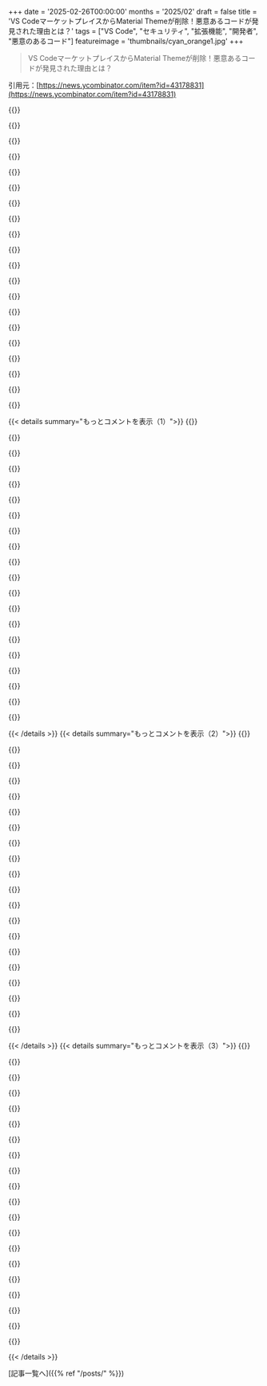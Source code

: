 +++
date = '2025-02-26T00:00:00'
months = '2025/02'
draft = false
title = 'VS CodeマーケットプレイスからMaterial Themeが削除！悪意あるコードが発見された理由とは？'
tags = ["VS Code", "セキュリティ", "拡張機能", "開発者", "悪意のあるコード"]
featureimage = 'thumbnails/cyan_orange1.jpg'
+++

> VS CodeマーケットプレイスからMaterial Themeが削除！悪意あるコードが発見された理由とは？

引用元：[https://news.ycombinator.com/item?id=43178831](https://news.ycombinator.com/item?id=43178831)

{{<matomeQuote body="こんにちは、VS Code チームの Isidor です。コミュニティのメンバーがこの拡張機能のセキュリティ分析を行ったところ、悪意のある意図を示す複数の赤信号が見つかり、私たちに報告されました。マイクロソフトのセキュリティ研究者たちがこれを確認し、さらに疑わしいコードを見つけました。発行者をVS Marketplaceから禁止し、拡張機能をすべて削除しました。この削除は著作権やライセンスに関するものではなく、潜在的な悪意のある意図に関するものです。詳細についての発表をお待ちください。" userName="isidorn" createdAt="2025-02-26T07:40:44" color="#ff5733">}}

{{<matomeQuote body="ちょっと矛盾してると思うんだけど：＞コミュニティのメンバーが深いセキュリティ分析を行い、悪意のある意図を示す赤信号を見つけた。＞VS Marketplaceは常にセキュリティに投資している。コミュニティに問題を知らせてもらうのに頼ってるなら、人気の拡張機能を自分たちで監査する投資が足りないんじゃない？VSCode の信頼モデルは根本的に壊れてると思う。クライアントマシンでサンドボックスなしで第三者のコードを実行してるのは、Azureでやるようなセキュリティとは言えない。仕事は評価してるけど、サンドボックスなしって常に気になってた。" userName="vlovich123" createdAt="2025-02-26T16:24:26" color="#ff33a1">}}

{{<matomeQuote body="注意喚起：ブラウザ拡張や npm/composer などのパッケージマネージャからインストールするすべてのパッケージにはマルウェアのリスクがある。オープンソースコミュニティはすべてのバージョンのパッケージを検証する財源がないから。無料で提供されるソフトにそのレベルのセキュリティを求めるのは不合理。必要ならセキュリティを確保できる企業の IDE を買って、その提供の限界を受け入れな。仮想マシンで実行することなどで開発ワークステーションを保護できるかもしれないが、実稼働コードは守れない。" userName="CodeWriter23" createdAt="2025-02-26T16:57:38" color="">}}

{{<matomeQuote body="＞無料で提供されるソフトにそのレベルのセキュリティを求めるのは不合理。VS Code は単なる趣味のプロジェクトではなく、世界で最も価値のあるテック企業のフラッグシップ IDE だよ。企業の目標に従って赤字でリリースされてる。そんな企業が無料の IDE を出して、スクリプトなオープンソースプロジェクトを一つずつ駆逐していくなら、テック企業基準でその責任を持つのは当然じゃない？" userName="lolinder" createdAt="2025-02-26T17:14:55" color="#ff5c5c">}}

{{<matomeQuote body="マーケットプレイスは、有料契約に基づいた検証済みの拡張で運営されてるわけじゃない。使う拡張は自分で精査するが、多くの人はそれをしない。マイクロソフトに責任をシフトしないでほしい。彼らは提供する必要はないんだから。" userName="rat9988" createdAt="2025-02-26T17:32:30" color="">}}

{{<matomeQuote body="Mozilla は、いろいろ言われるけど、ユーザーからお金をもらわなくても人気の拡張を検証するリソースを見つけてる。俺が使う拡張は全てチェックされてる。Raymond Hill（uBlock の人）はそのパフォーマンスにあまり感動していなかったが、それでも何もないよりはマシだよ（MSは果たして何をしてるんだか）。VSCodeはIDEの名の下の栄光ではあるが、結局はただのテキストエディタで、あまり良いものとは思えない。IDEといったら「統合」されてるべきだ。JetBrainsの製品とか、あるいはリアルなVisual Studioみたいに。" userName="homebrewer" createdAt="2025-02-26T17:40:00" color="">}}

{{<matomeQuote body="JetBrainsの製品がIDEで、VSCodeがそうでない理由って何？素朴な質問として、彼らの製品を使ったことがないもので。" userName="nkmnz" createdAt="2025-02-26T17:45:29" color="">}}

{{<matomeQuote body="＞オープンソースコミュニティが全てのパッケージのバージョンを検証する財源がない。比較的セキュリティの高いオープンソースソフトウェアのみで構成されたディストリビューションを数十年発表しているDebian、Red Hat、Canonicalの存在を考えるとこの意見は無意味だ。MSとNPMがこの手の問題で引っかかる理由は、オープンソースが原因ではないだろう。" userName="ajross" createdAt="2025-02-26T19:30:41" color="#38d3d3">}}

{{<matomeQuote body="攻撃面が小さく、脆弱性から価値を引き出すのが難しいはず。動機のある攻撃者ほど防御が難しいことは何度も証明されていて、人気のプラットフォームは攻撃を受けやすい。NPMやMSはずっと大きなプラットフォームを代表しているんだ。" userName="vlovich123" createdAt="2025-02-27T17:43:43" color="">}}

{{<matomeQuote body="Microsoftが関わってるって分かってる？単なる素人がやってるわけじゃないし、VSCodeのコードには絶対に有料で書かれた部分があるよ。" userName="LocalH" createdAt="2025-02-26T17:21:06" color="#ff33a1">}}

{{<matomeQuote body="再アップロードの追跡も必要かもね。https://marketplace.visualstudio.com/items?itemName=t3dotgg...." userName="anakaine" createdAt="2025-02-26T08:33:56" color="">}}

{{<matomeQuote body="＞”ここで詳細を発表するはずだから期待しておいて”<br>https://github.com/microsoft/vsmarketplace/<br>Isidor、楽しみだね！Open VSXで、悪意のある拡張分をフラグ立てたいんだけど、どのバージョンに悪意のあるコードが含まれてたか分かる？https://open-vsx.orgでは公開されたバージョンがないんだ。" userName="filiptronicek" createdAt="2025-02-26T11:55:36" color="">}}

{{<matomeQuote body="ライセンス変更についての議論から、悪意のあるコードが見つかるのが偶然だとは思えないけど、これって関係あるの？" userName="bagels" createdAt="2025-02-26T08:59:24" color="">}}

{{<matomeQuote body="よくある流れだよね：<br>- オープンソースを作る<br>- みんなが使い出したら<br>- ライセンス変更＆ソースを閉じる<br>- 悪意のあるコードを実装<br>- アップデートを出す<br>- 利益！詐欺的なソフトが何百万台も動くようになる！" userName="dark-star" createdAt="2025-02-26T09:22:32" color="#785bff">}}

{{<matomeQuote body="悪意のある部分は大抵、元の開発者が人手不足で管理できなくなったオープンソースを奪った第三者によって行われることが多い。多くのChrome拡張は数百ドルで売られることがある。オンラインで無料のものを維持するのは大変だよね。" userName="jeroenhd" createdAt="2025-02-26T13:02:02" color="#45d325">}}

{{<matomeQuote body="著作権侵害やYouTube広告の話が出ると、HNでは誰もクリエイターにお金を払わないって話になるけど、VSCodeのテーマに対して金を求められるのはどうなんだろうね。" userName="hombre_fatal" createdAt="2025-02-26T14:06:07" color="">}}

{{<matomeQuote body="広告をブロックしつつ、好きなクリエイターに直接送金するのが誇りだよ。少数派かもしれないけど、メメティック衛生のために広告を避けてる。" userName="skyyler" createdAt="2025-02-26T14:59:58" color="">}}

{{<matomeQuote body="YouTubeはプレミアムを購入すれば、広告がなくなるから楽だよね。ただし、Youtuberが自分で付けた広告は見なきゃいけないけど。" userName="Thorrez" createdAt="2025-02-26T15:09:29" color="">}}

{{<matomeQuote body="私はYouTube Premiumに加え、広告ブロックやショートを排除する拡張、スポンサーシップをスキップする拡張も使ってる。2025年にはAI関連を排除する拡張も必要になるかも。YouTubeを使うのが大変だ。" userName="skyyler" createdAt="2025-02-26T15:16:07" color="">}}

{{<matomeQuote body="フォークは同じセキュリティ問題を抱えてるのか、フォークのオーナーと連携して確認してくれないかな。https://github.com/t3dotgg/vsc-material-but-i-wont-sue-you<br>" userName="joshka" createdAt="2025-02-26T08:07:40" color="#ff33a1">}}

{{< details summary="もっとコメントを表示（1）">}}
{{<matomeQuote body="フォークのオーナーです。フォークした時にコードをしっかり確認したし、再度監査したけど怪しいところは見当たらないよ。オープンコレクティブとチェンジログのコードも全部削除して確認するから、安心して。<br>" userName="theobr" createdAt="2025-02-26T08:37:09" color="#ff5733">}}

{{<matomeQuote body="Microsoftは拡張機能に対する権限モデルを考えてくれるのかな？<br>" userName="ande-mnoc" createdAt="2025-02-26T08:11:44" color="">}}

{{<matomeQuote body="これはこのフィーチャーリクエストで追跡されてるよ。https://github.com/microsoft/vscode/issues/52116<br>今後6ヶ月の間には権限モデルを追加する予定はないよ。" userName="isidorn" createdAt="2025-02-26T08:15:09" color="">}}

{{<matomeQuote body="＞ 今後6ヶ月の間には権限モデルを追加する予定はないよ。<br>”Copilotの機能がセキュリティの優先事項を超えてしまったようだね。https://blogs.microsoft.com/blog/2024/05/03/prioritizing-sec...<br>" userName="yukIttEft" createdAt="2025-02-26T09:12:54" color="#785bff">}}

{{<matomeQuote body="最近のVSCodeのリリースノート、面白い新機能のリストじゃなくて、全部“Copilot”関連になっちゃってるよね。<br>" userName="misnome" createdAt="2025-02-26T11:32:17" color="">}}

{{<matomeQuote body="正直、開発者を批判するつもりはないけど、VSCodeのリリースノートは何年も自分の使い方には関係ない内容になってるよ。ターミナルクライアントを追加した後、ずっとその内容ばかりで全然新鮮さがなくなった。AI機能は最近のエディタの大きな革新だけど、その前にGithubやAzureとの統合をもっと推すと思ってたのに。<br>" userName="Cthulhu_" createdAt="2025-02-26T13:00:03" color="">}}

{{<matomeQuote body="だからEmacsを使ってるし、Sublime Text IIやAtom、VSCodeが流行ってもEmacsをやめることはなかったんだ。MicrosoftがVSCodeに飽きたら、AIばかりの”雰囲気コーディング”に強制させるかもしれないけど、Emacsはずっとここにあるよ。新しいバージョンが出たばかりで、リリースノートにはいい内容がたくさんあった。<br>" userName="dingnuts" createdAt="2025-02-26T14:07:03" color="#38d3d3">}}

{{<matomeQuote body="Emacsを15〜20年使ってきたけど、問題もあって、基本的に古い編集方法に縛られてる。効果的に使おうとすると、複雑な設定ファイルを維持する必要があるし。今は一部だけで使ってるけど、基本アーキテクチャを持ちつつ、1980年代からの古臭さを解消した新しいEmacsが必要だと思うんだ。<br>" userName="adamc" createdAt="2025-02-26T15:20:35" color="">}}

{{<matomeQuote body="リンク先の問題が今は404エラーになってるけど、どういうこと？<br>" userName="WhyNotHugo" createdAt="2025-02-26T08:17:51" color="">}}

{{<matomeQuote body="毎日使ってる感染したパッケージの数考えると恐ろしいよな。おそらく20以上の政府が俺たちの行動を見てるんじゃないか。" userName="BigParm" createdAt="2025-02-26T10:37:15" color="">}}

{{<matomeQuote body="政府をそんなに心配する必要ある？お前が知らないだけで、いろんな企業が見てるぜ？その中に信用できる企業がどれほどあるの？＞”https://www.wired.com/story/gravy-location-data-app-leak-rtb...”" userName="cratermoon" createdAt="2025-02-26T14:37:56" color="">}}

{{<matomeQuote body="企業は意図的に自分たちの顧客を1億人も殺したわけじゃないからな。" userName="CamperBob2" createdAt="2025-02-26T20:00:16" color="">}}

{{<matomeQuote body="今は拡張機能を「Fanny Theme」って名前にリブランドしてバンを回避してるみたいだな。＞”https://marketplace.visualstudio.com/items?itemName=fanny.vs...”" userName="galagladi" createdAt="2025-02-26T12:24:12" color="">}}

{{<matomeQuote body="これ、もしかしてトロール名なの？Fannyって結構有名なスラングだし。＞”https://en.wikipedia.org/wiki/Fanny#In_slang”" userName="preommr" createdAt="2025-02-26T12:42:53" color="">}}

{{<matomeQuote body="確かイギリスだけだったはず。" userName="napolux" createdAt="2025-02-26T12:51:58" color="">}}

{{<matomeQuote body="多くの英語圏の国では、アメリカが例外的なんじゃないかな。もちろん、「git」も侮辱的な意味があるし。" userName="Cthulhu_" createdAt="2025-02-26T12:57:48" color="">}}

{{<matomeQuote body="Gitはかなり軽い侮辱だと思うよ、誰かを煩わしいって言う感じ。俺たちの中にはGit（そのツール）に名前がピッタリだと思った人も少なくないはず。" userName="esperent" createdAt="2025-02-26T13:47:55" color="">}}

{{<matomeQuote body="“fanny”ってそもそも侮辱なのか？" userName="johnisgood" createdAt="2025-02-26T15:09:27" color="">}}

{{<matomeQuote body="35年以上前、友達がそれがイギリスの意味だって主張して、それ以来その言葉を聞くたびにその友達のこと思い出してた。彼は言葉の基本的で最も無害なスラングすら知らなかったんだよ。" userName="kgwxd" createdAt="2025-02-26T13:31:19" color="">}}

{{<matomeQuote body="サンキュー。今日この拡張のセキュリティ監査をするから、必要だったら対処するよ。" userName="isidorn" createdAt="2025-02-26T13:00:22" color="">}}


{{< /details >}}
{{< details summary="もっとコメントを表示（2）">}}
{{<matomeQuote body="やあ、みんな、僕がこの拡張の主要なフォーク『Material Theme (But I Won't Sue You)』を作ったんだ。メンテナーは昨年おかしくなって、（元々Apache 2だった）ソースをオフラインにしたり、他のIDEに含める人を脅したりしてる。本当におかしいよ。リスク回避のため、僕のフォークでは以下のことをしたよ。<br>1. VS Codeチームが今監査中で、もしマルウェアが見つかったらすぐにマーケットプレイスから削除して強制アンインストールする許可を出した。<br>2. コードベースを徹底的に監査したが、特に問題は見当たらなかった。<br>3. チェンジログ、分析、Open Collective、HTMLレンダリング関連のコードを全部削除したよ。少し気になる点は、チェンジログのためのHTML + サニティローダーくらいだったから、それを完全に取り除いた。2つのPRでほとんどの依存関係や7000行以上を削除したよ。<br>誰か監査してみたい人はここを見てね。<br>https://github.com/t3dotgg/vsc-material-but-i-wont-sue-you" userName="theobr" createdAt="2025-02-26T09:23:31" color="#38d3d3">}}

{{<matomeQuote body="テーマが分析や依存関係を積み重ねるなんてバカみたいだと思う。テーマって普通は自己完結してるもんだし、ユーザーの機械から何でも強制アンインストールできるなんてもっとおかしい。VS Codeユーザーじゃなくて良かったよ。マーケットプレイスやプラグイン周りでひどいことが起きてるみたい。" userName="zelphirkalt" createdAt="2025-02-26T10:52:45" color="#785bff">}}

{{<matomeQuote body="Qtテーマを試してみて。あれはC++コードからコンパイルされたバイナリだよ。" userName="bmicraft" createdAt="2025-02-26T12:17:52" color="">}}

{{<matomeQuote body="安全のために強制アンインストールができるなら、ユーザーの同意なしに拡張を自動アップグレードするのが危険ってことにならない？" userName="qbane" createdAt="2025-02-26T11:32:11" color="#ff5c5c">}}

{{<matomeQuote body="そうだね、でもこれが現実なんだ。自動更新や”エバーグリーン”リリースは、Chromeが広めたし、多くの頭痛を解消したと思う。これ以前は、Microsoftのような企業が古いバージョンを数年間サポートしたり、セキュリティ問題に対処する必要があったからね。<br>ウェブ開発者は新しい機能を取り入れたくても、ユーザーの一定％が古いバージョンを使ってるから、トランスパイラを使ったり複雑なシステムが生まれたりしてたんだよね。" userName="Cthulhu_" createdAt="2025-02-26T13:04:45" color="">}}

{{<matomeQuote body="それは頭痛を解消するんじゃなくて、ユーザーにサプライズでワークフローを壊すリスクを押し付けるだけだよ。" userName="account42" createdAt="2025-02-27T11:42:27" color="#45d325">}}

{{<matomeQuote body="VS Codeには権限モデルがないから、すべての拡張が何でもできちゃうのが問題なんじゃない？" userName="e40" createdAt="2025-02-26T17:33:50" color="#ff5733">}}

{{<matomeQuote body="それはそうなんだけど、SublimeやVim、Emacs、Gedit、pico/nano、IntelliJ、Android Studio、Eclipse、そして全てのエディタにも同じ問題があるよ。<br>Xcodeは例外かもしれないけど、Xcodeプラグインもあまりできることがない。" userName="tabony" createdAt="2025-02-26T17:39:46" color="">}}

{{<matomeQuote body="EmacsやVimはVS Codeよりも狙われる確率が低いと思うけどね。" userName="e40" createdAt="2025-02-28T22:39:58" color="">}}

{{<matomeQuote body="リポジトリやマーケットページにスクリーンショットが全くないのはどういうこと？見逃してたのかな。" userName="notwhereyouare" createdAt="2025-02-26T16:51:08" color="">}}

{{<matomeQuote body="見た目は悪いから心配しなくて大丈夫。<br>でも、悪意のある作者のサイトからこれを見つけたよ：<br>＞”https://framerusercontent.com/images/G17CYe9tTL2GP1Rw4mUI8YC...”" userName="drywipes" createdAt="2025-02-27T01:48:39" color="#45d325">}}

{{<matomeQuote body="7ヶ月前にRedditで誰かがこの拡張機能の怪しい変更に気づいてたな。オープンソースの難読化は通常極めて危険なサインだよ。MicrosoftはVS Codeの拡張のセキュリティモデルを見直すべきだね。<br>悪意のある拡張が多すぎるんだから。" userName="sigmoid10" createdAt="2025-02-26T12:18:21" color="#ff33a1">}}

{{<matomeQuote body="願い事には気をつけた方がいいよ。VS CodeはMicrosoftが出した最高の製品の一つだけど、拡張マーケットがあるからなんだ。もしMicrosoftがマーケットをもっと厳しく管理したら、VS Codeの品質が落ちる可能性がある。全体的に使える拡張の数が減るから、逆にMicrosoftはVS Codeの機能を増やすインセンティブを得るかもしれない。でも機能が増えすぎると、VS Codeが膨れ上がるんだよね。だから、監査が進むと逆効果になるかも。" userName="bun_at_work" createdAt="2025-02-26T16:31:59" color="">}}

{{<matomeQuote body="全部を監視する必要はないと思う。Mozillaのやり方を真似して、トップのX個の拡張を手動で監査して信頼できるとマークすればいいんじゃないかな？<br>それ以外のものには”この拡張はあなたのデータを盗む可能性があります”って警告をでかく表示してもいいかも。" userName="homebrewer" createdAt="2025-02-26T17:55:42" color="">}}

{{<matomeQuote body="MicrosoftはWindows Defenderでかなり良くなったからこれは期待できる。すべての他のアクティブスキャナーを黙って排除したんだ。無償の製品にどれだけ努力をかける気があるかの問題だね。" userName="sigmoid10" createdAt="2025-03-01T09:28:19" color="#45d325">}}

{{<matomeQuote body="この人、まるで自分が色のhexコードを所有してるみたいに思ってる。技術がダメで、優れた人たちが去っていった。彼のソフトは使ってないけど、早くこの騒動から抜け出してほしいし、Materialを発明したなんて思わないでほしい。" userName="compootr" createdAt="2025-02-26T02:42:14" color="">}}

{{<matomeQuote body="＞「彼は色のhexコードを所有してると思ってる」<br>Pantoneが何か言いたそうだ。" userName="ukuina" createdAt="2025-02-26T04:13:04" color="">}}

{{<matomeQuote body="Pantoneはhexコード以上のもので、色の物質科学の全体的なシステムなんだ。" userName="donatj" createdAt="2025-02-26T04:26:01" color="">}}

{{<matomeQuote body="Pantoneは正当な仕事をしてるが、色のhexコードを所有してるかのように思ってるところがある。" userName="Dylan16807" createdAt="2025-02-26T07:19:26" color="">}}

{{<matomeQuote body="そうだね。Pantoneの色とMaterialを教えてあげれば、その色の材料をどのように取得するか教えてくれる。" userName="Krutonium" createdAt="2025-02-26T04:32:40" color="">}}


{{< /details >}}
{{< details summary="もっとコメントを表示（3）">}}
{{<matomeQuote body="そうは思わないな。透明なアルミニウムのネオンブラウンのPantoneを聞いたら、連絡が来なくなった。" userName="Waterluvian" createdAt="2025-02-26T05:05:14" color="">}}

{{<matomeQuote body="他の人が彼のことを狂人だと表現してた。でも、これはセキュリティの問題で、悪意のあるコードを開発者のIDEに入れている人を狂気だとは思わず、むしろ巧妙で欺瞞的だと思うべきだ。" userName="Telemakhos" createdAt="2025-02-26T14:34:05" color="#38d3d3">}}

{{<matomeQuote body="＞「狂気や狂人ではなく、巧妙で欺瞞的だ」<br>これは相互排他的ではないね。" userName="Bjartr" createdAt="2025-02-26T15:44:21" color="">}}

{{<matomeQuote body="誰かが代わりのやつ、Material Theme（でも訴えないから）をアップロードしたね。" userName="do_not_redeem" createdAt="2025-02-26T02:51:15" color="">}}

{{<matomeQuote body="元の作者は開発・メンテナンスの資金についてよく話してたから、どれだけのものをメンテナンスする必要があるのか気になった。GitHubのリポジトリを見てみたけど、ほとんどがボイラープレートな内容だった。じゃあ、そのメンテナンスに何がそんなにかかるのか。" userName="oefrha" createdAt="2025-02-26T03:57:13" color="#45d325">}}

{{<matomeQuote body="数千行のコードからなるプロプライエタリソフトを作る事自体は問題ないし、労働の対価を求めるのは当然。ただ、人気のあるFOSSプロジェクトをプロプライエタリ化するのは問題がある。" userName="bad_user" createdAt="2025-02-26T04:28:47" color="#ff5c5c">}}

{{<matomeQuote body="彼は約7.6kドルの資金をOpenCollectiveで集めたみたいだね。特にVScodeテーマにしてはいい金額だ。" userName="miyuru" createdAt="2025-02-26T05:01:38" color="">}}

{{<matomeQuote body="素材デザインテーマにしては悪くはないね。でも最も退屈で使い古された、果ては醜くてスタイル重視のデザインだ。" userName="nsonha" createdAt="2025-02-26T10:25:44" color="">}}

{{<matomeQuote body="＞数千行のコードからなるプロプライエタリソフトを作る事自体は問題ないし、労働の対価を求めるのは当然。問題なのは、実際には色の設定にお金が必要だと言うことが問題なんだ。これをグリフターが金を取る手段にしてるってことをはっきり言おう。" userName="Capricorn2481" createdAt="2025-02-26T15:47:45" color="#45d325">}}

{{<matomeQuote body="＞バイトアンドスイッチは道徳的には悪いが、法的にはそうでもない。元々MITライセンスだし、プロプライエタリバージョンにすることも可能。許可されたコードの使用権は減らないしね。" userName="weinzierl" createdAt="2025-02-26T06:08:31" color="">}}

{{<matomeQuote body="＞バイトアンドスイッチは道徳的には悪いが、法的にはそうでもない。法的な事は無関係だが、自由市場は消費者が選択の自由を持つから機能する。多くのプロジェクトがFOSSな理由で広まるのもそのせいだ。" userName="bad_user" createdAt="2025-02-26T07:27:08" color="#ff5733">}}

{{<matomeQuote body="＞自由市場は消費者が選択の自由を持つから機能する。それは消費者が完全に情報を得られた場合のみ成り立つ。バイトアンドスイッチの場合、しばしば消費者が情報を得る前に切り替えが行われることが問題だ。" userName="dspillett" createdAt="2025-02-26T17:17:24" color="">}}

{{<matomeQuote body="この条項どう思う？＞”上記の著作権表示とこの許可表示はソフトウェアの全てのコピーまたは重要な部分に含まれなければならない”<br>著作権表示を消したのは間違ってるのかな？<br>実はこれ結構影響あるんだよね…" userName="buttercraft" createdAt="2025-02-26T06:18:46" color="">}}

{{<matomeQuote body="元の著作権者ならできるってこと？旧Apacheライセンスのやつは消えないけど。" userName="oynqr" createdAt="2025-02-26T06:29:03" color="">}}

{{<matomeQuote body="もし全ての著作権を持ってるなら可能だけど、他の人のオープンソースの貢献から著作権表示を消したら著作権侵害だよ。" userName="lmm" createdAt="2025-02-26T07:26:16" color="">}}

{{<matomeQuote body="Apache2だったんだよ、これ見て。＞”https://github.com/Dramaga11/vsc-material-theme/blob/main/LI...”" userName="cmcaleer" createdAt="2025-02-26T15:06:46" color="">}}

{{<matomeQuote body="歴史的合意を変更するのは詐欺だね。リポジトリの履歴を編集してライセンスを変えてしまったら。" userName="TZubiri" createdAt="2025-02-26T10:12:06" color="#45d325">}}

{{<matomeQuote body="問題だよね。PatreonとかGithubスポンサーで簡単にお金を要求できるようになったら、たくさんの人たちが少ない努力でお金を得ようとする。これが実際のところ。" userName="gamedever" createdAt="2025-02-26T08:01:03" color="">}}

{{<matomeQuote body="お金を要求することが問題なわけじゃない。ただ、この人は他の人が正当に使ってるオープンソースのApache2版からお金を抽出しようとしたんだよね。市場での拡張機能を閉じたコードに切り替えた上に、悪意があるかもしれないし、もともと7600ドル集めた後にこれだから。" userName="oefrha" createdAt="2025-02-26T08:43:53" color="#ff5c5c">}}

{{<matomeQuote body="テーマ作りは簡単なことじゃないから、99.9999％の人が自分で作らずに既存のテーマを使うってこと。行数は関係ないよ。何千人もの人が彼の行数をローカル開発環境に依存させることにしたわけだし、これは大事なポイントだよ。" userName="hombre_fatal" createdAt="2025-02-26T14:10:32" color="">}}


{{< /details >}}


[記事一覧へ]({{% ref "/posts/" %}})

